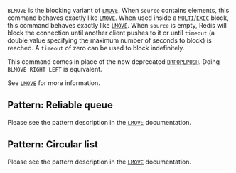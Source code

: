 `BLMOVE` is the blocking variant of [`LMOVE`](./lmove).
When `source` contains elements, this command behaves exactly like [`LMOVE`](./lmove).
When used inside a [`MULTI`](./multi)/[`EXEC`](./exec) block, this command behaves exactly like [`LMOVE`](./lmove).
When `source` is empty, Redis will block the connection until another client
pushes to it or until `timeout` (a double value specifying the maximum number of seconds to block) is reached.
A `timeout` of zero can be used to block indefinitely.

This command comes in place of the now deprecated [`BRPOPLPUSH`](./brpoplpush). Doing
`BLMOVE RIGHT LEFT` is equivalent.

See [`LMOVE`](./lmove) for more information.

## Pattern: Reliable queue

Please see the pattern description in the [`LMOVE`](./lmove) documentation.

## Pattern: Circular list

Please see the pattern description in the [`LMOVE`](./lmove) documentation.

